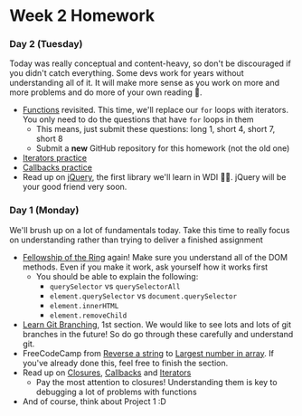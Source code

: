 # Week 2 Homework

### Day 2 (Tuesday)

Today was really conceptual and content-heavy, so don't be discouraged if you didn't catch everything. Some devs work for years without understanding all of it. It will make more sense as you work on more and more problems and do more of your own reading 🙂. 

* [Functions](labs/functions.md) revisited. This time, we'll replace our `for` loops with iterators. You only need to do the questions that have `for` loops in them 
  * This means, just submit these questions: long 1, short 4, short 7, short 8
  * Submit a **new** GitHub repository for this homework (not the old one)
* [Iterators practice](labs/iterators_practice.md)
* [Callbacks practice](labs/callbacks_practice.md)
* Read up on [jQuery](04-jquery/readme.md), the first library we'll learn in WDI 🎉🎉. jQuery will be your good friend very soon.

### Day 1 (Monday)

We'll brush up on a lot of fundamentals today. Take this time to really focus on understanding rather than trying to deliver a finished assignment

* [Fellowship of the Ring](labs/fellowship.md) again! Make sure you understand all of the DOM methods. Even if you make it work, ask yourself how it works first
  * You should be able to explain the following:
    * `querySelector` vs `querySelectorAll`
    * `element.querySelector` vs `document.querySelector`
    * `element.innerHTML`
    * `element.removeChild`
* [Learn Git Branching](http://learngitbranching.js.org/), 1st section. We would like to see lots and lots of git branches in the future! So do go through these carefully and understand git.
* FreeCodeCamp from [Reverse a string](https://www.freecodecamp.com/challenges/reverse-a-string) to [Largest number in array](https://www.freecodecamp.com/challenges/return-largest-numbers-in-arrays). If you've already done this, feel free to finish the section.
* Read up on [Closures](02-js-jquery/closures.md), [Callbacks](02-js-jquery/js-callbacks-iterators/callbacks.md) and [Iterators](02-js-jquery/js-callbacks-iterators/iterators.md)
  * Pay the most attention to closures! Understanding them is key to debugging a lot of problems with functions
* And of course, think about Project 1 :D